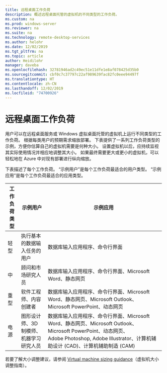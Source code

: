 ```yaml
---
title: 远程桌面工作负荷
description: 概述远程桌面托管的虚拟机的不同类型的工作负荷。
ms.custom: na
ms.prod: windows-server
ms.reviewer: na
ms.suite: na
ms.technology: remote-desktop-services
ms.author: helohr
ms.date: 12/02/2019
ms.tgt_pltfrm: na
ms.topic: article
author: Heidilohr
manager: daveba
ms.openlocfilehash: 32781946ad2c49ec51e11dfe1e8af078425d35b0
ms.sourcegitcommit: cbf0c7c37797c22af989639fac82fc0eee94497f
ms.translationtype: HT
ms.contentlocale: zh-CN
ms.lasthandoff: 12/02/2019
ms.locfileid: "74700926"
---
```

# <a name="remote-desktop-workloads"></a>远程桌面工作负荷

用户可以在远程桌面服务或 Windows 虚拟桌面托管的虚拟机上运行不同类型的工作负荷。 根据每类用户的预期需求缩放部署。 下表提供了一系列工作负荷类型的示例，方便你估算自己的虚拟机需要是何种大小。 设置虚拟机以后，应持续监视其实际使用情况并相应地调整其大小。 如果最终需要更大或更小的虚拟机，可以轻松地在 Azure 中对现有部署进行纵向缩放。

下表描述了每个工作负荷。 “示例用户”是每个工作负荷最适合的用户类型。 “示例应用”是每个工作负荷最适合的应用类型。

| 工作负荷类型 | 示例用户 | 示例应用 |
| --- | --- | --- |
| 轻型 | 执行基本的数据输入任务的用户 | 数据库输入应用程序、命令行界面 |
| 中 | 顾问和市场研究人员 | 数据库输入应用程序、命令行界面、Microsoft Word、静态网页 |
| 重型 | 软件工程师、内容创建者 | 数据库输入应用程序、命令行界面、Microsoft Word、静态网页、Microsoft Outlook、Microsoft PowerPoint、动态网页 |
| 电源 | 图形设计师、3D 制模师、机器学习研究人员 | 数据库输入应用程序、命令行界面、Microsoft Word、静态网页、Microsoft Outlook、Microsoft PowerPoint、动态网页、Adobe Photoshop, Adobe Illustrator、计算机辅助设计 (CAD)、计算机辅助制造 (CAM) |

若要了解大小调整建议，请参阅 [Virtual machine sizing guidance](virtual-machine-recs.md)（虚拟机大小调整指南）。
